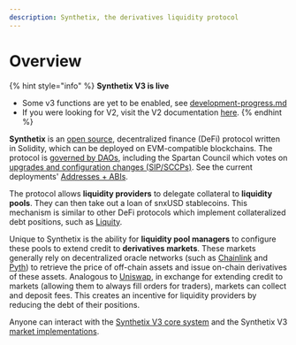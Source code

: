 ```yaml
---
description: Synthetix, the derivatives liquidity protocol
---
```


# Overview

{% hint style="info" %}
**Synthetix V3 is live**

* Some v3 functions are yet to be enabled, see [development-progress.md](development-progress.md "mention")
* If you were looking for V2, visit the V2 documentation [here](https://docs.synthetix.io/synthetix-protocol).
{% endhint %}

**Synthetix** is an [open source](https://github.com/synthetixio/synthetix-v3), decentralized finance (DeFi) protocol written in Solidity, which can be deployed on EVM-compatible blockchains. The protocol is [governed by DAOs](for-governance-participants/synthetix-governance.md), including the Spartan Council which votes on [upgrades and configuration changes (SIP/SCCPs)](https://sips.synthetix.io/). See the current deployments' [Addresses + ABIs](for-developers/addresses-+-abis.md).

The protocol allows **liquidity providers** to delegate collateral to **liquidity pools**. They can then take out a loan of snxUSD stablecoins. This mechanism is similar to other DeFi protocols which implement collateralized debt positions, such as [Liquity](https://www.liquity.org/).

Unique to Synthetix is the ability for **liquidity pool managers** to configure these pools to extend credit to **derivatives markets**. These markets generally rely on decentralized oracle networks (such as [Chainlink](https://chain.link/) and [Pyth](https://pyth.network/)) to retrieve the price of off-chain assets and issue on-chain derivatives of these assets. Analogous to [Uniswap](https://uniswap.org/), in exchange for extending credit to markets (allowing them to always fill orders for traders), markets can collect and deposit fees. This creates an incentive for liquidity providers by reducing the debt of their positions.

Anyone can interact with the [Synthetix V3 core system](https://v3.synthetix.io/) and the Synthetix V3 [market implementations](https://synthetix-markets-prototype.vercel.app/).

<figure><img src=".gitbook/assets/Synthetix_V3_Core_System_Vertical.png" alt=""><figcaption></figcaption></figure>
